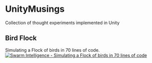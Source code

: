 # UnityMusings
Collection of thought experiments implemented in Unity

Bird Flock
---
Simulating a Flock of birds in 70 lines of code.  
[![Swarm Intelligence - Simulating a Flock of birds in 70 lines of code](https://img.youtube.com/vi/xmp_aObQgoo/0.jpg)](https://www.youtube.com/watch?v=xmp_aObQgoo)
